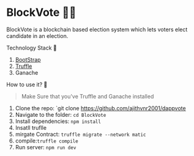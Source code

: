 # BlockVote 🤝🏻
BlockVote is a blockchain based election system which lets voters elect candidate in an election.

 Technology Stack 🎨
1. [BootStrap](https://getbootstrap.com/) 
2. [Truffle](https://www.trufflesuite.com/) 
3. Ganache 

How to use it? 🎉

>Make Sure that you've Truffle and Ganache installed

1. Clone the repo: `git clone https://github.com/ajithvnr2001/dappvote
2. Navigate to the folder: `cd BlockVote`
3. Install dependencies: `npm install`
4. Insatll truflle
5. mirgate Contract: `truffle migrate --network matic`
6. compile:`truffle compile`
7. Run server: `npm run dev`

